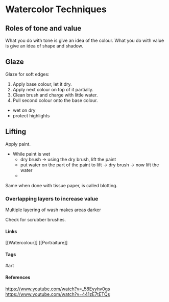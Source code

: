 # Watercolor Techniques

## Roles of tone and value
What you do with tone is give an idea of the colour. 
What you do with value is give an idea of shape and shadow.

## Glaze
Glaze for soft edges:
1. Apply base colour, let it dry. 
2. Apply next colour on top of it partially.
3. Clean brush and charge with little water.
4. Pull second colour onto the base colour.

- wet on dry
- protect highlights

## Lifting
Apply paint. 
- While paint is wet
	- dry brush -> using the dry brush, lift the paint
	- put water on the part of the paint to lift -> dry brush -> now lift the water
	- 

Same when done with tissue paper, is called blotting.

### Overlapping layers to increase value
Multiple layering of wash makes areas darker



Check for scrubber brushes.

#### Links
[[Watercolour]]
[[Portraiture]]

#### Tags
#art

#### References
https://www.youtube.com/watch?v=_58Eyyhv0gs
https://www.youtube.com/watch?v=441zE7tETQs